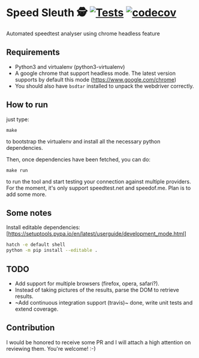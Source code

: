 Speed Sleuth 🕵️ [![Tests](https://github.com/lion24/speed-sleuth/actions/workflows/test.yml/badge.svg?branch=main)](https://travis-ci.org/lion24/automated-speedtest) [![codecov](https://codecov.io/gh/lion24/speed-sleuth/graph/badge.svg?token=A4VHEY9KTT)](https://codecov.io/gh/lion24/speed-sleuth)
====
Automated speedtest analyser using chrome headless feature

## Requirements

 - Python3 and virtualenv (python3-virtualenv)
 - A google chrome that support headless mode. The latest version supports by default this mode (https://www.google.com/chrome)
 - You should also have `bsdtar` installed to unpack the webdriver correctly.

## How to run

just type:
```
make
```
to bootstrap the virtualenv and install all the necessary python dependencies.

Then, once dependencies have been fetched, you can do:
```
make run
```
to run the tool and start testing your connection against multiple providers.
For the moment, it's only support speedtest.net and speedof.me. Plan is to add some more.

## Some notes

Install editable dependencies: [https://setuptools.pypa.io/en/latest/userguide/development_mode.html]

```sh
hatch -e default shell
python -m pip install --editable .
```

## TODO

 - Add support for multiple browsers (firefox, opera, safari?).
 - Instead of taking pictures of the results, parse the DOM to retrieve results.
 - ~Add continuous integration support (travis)~ done, write unit tests and extend coverage.

## Contribution

I would be honored to receive some PR and I will attach a high attention on reviewing them. You're welcome! :-)
